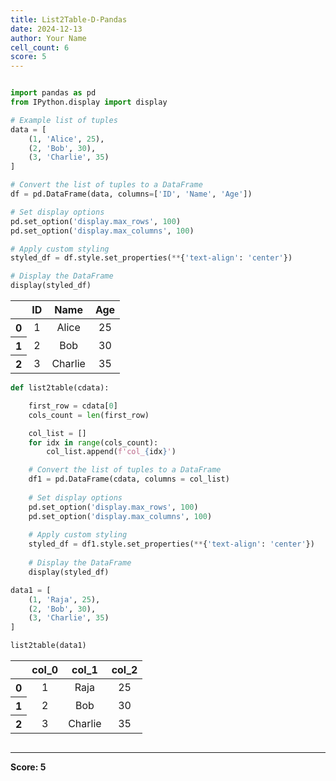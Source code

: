 ```yaml
---
title: List2Table-D-Pandas
date: 2024-12-13
author: Your Name
cell_count: 6
score: 5
---
```


```python

```


```python
import pandas as pd
from IPython.display import display

# Example list of tuples
data = [
    (1, 'Alice', 25),
    (2, 'Bob', 30),
    (3, 'Charlie', 35)
]

# Convert the list of tuples to a DataFrame
df = pd.DataFrame(data, columns=['ID', 'Name', 'Age'])

# Set display options
pd.set_option('display.max_rows', 100)
pd.set_option('display.max_columns', 100)

# Apply custom styling
styled_df = df.style.set_properties(**{'text-align': 'center'})

# Display the DataFrame
display(styled_df)
```


<style type="text/css">
#T_650ef_row0_col0, #T_650ef_row0_col1, #T_650ef_row0_col2, #T_650ef_row1_col0, #T_650ef_row1_col1, #T_650ef_row1_col2, #T_650ef_row2_col0, #T_650ef_row2_col1, #T_650ef_row2_col2 {
  text-align: center;
}
</style>
<table id="T_650ef">
  <thead>
    <tr>
      <th class="blank level0" >&nbsp;</th>
      <th id="T_650ef_level0_col0" class="col_heading level0 col0" >ID</th>
      <th id="T_650ef_level0_col1" class="col_heading level0 col1" >Name</th>
      <th id="T_650ef_level0_col2" class="col_heading level0 col2" >Age</th>
    </tr>
  </thead>
  <tbody>
    <tr>
      <th id="T_650ef_level0_row0" class="row_heading level0 row0" >0</th>
      <td id="T_650ef_row0_col0" class="data row0 col0" >1</td>
      <td id="T_650ef_row0_col1" class="data row0 col1" >Alice</td>
      <td id="T_650ef_row0_col2" class="data row0 col2" >25</td>
    </tr>
    <tr>
      <th id="T_650ef_level0_row1" class="row_heading level0 row1" >1</th>
      <td id="T_650ef_row1_col0" class="data row1 col0" >2</td>
      <td id="T_650ef_row1_col1" class="data row1 col1" >Bob</td>
      <td id="T_650ef_row1_col2" class="data row1 col2" >30</td>
    </tr>
    <tr>
      <th id="T_650ef_level0_row2" class="row_heading level0 row2" >2</th>
      <td id="T_650ef_row2_col0" class="data row2 col0" >3</td>
      <td id="T_650ef_row2_col1" class="data row2 col1" >Charlie</td>
      <td id="T_650ef_row2_col2" class="data row2 col2" >35</td>
    </tr>
  </tbody>
</table>




```python
def list2table(cdata):

    first_row = cdata[0]
    cols_count = len(first_row)

    col_list = []
    for idx in range(cols_count):
        col_list.append(f'col_{idx}')

    # Convert the list of tuples to a DataFrame
    df1 = pd.DataFrame(cdata, columns = col_list)
    
    # Set display options
    pd.set_option('display.max_rows', 100)
    pd.set_option('display.max_columns', 100)
    
    # Apply custom styling
    styled_df = df1.style.set_properties(**{'text-align': 'center'})
    
    # Display the DataFrame
    display(styled_df)
```


```python
data1 = [
    (1, 'Raja', 25),
    (2, 'Bob', 30),
    (3, 'Charlie', 35)
]
```


```python
list2table(data1)
```


<style type="text/css">
#T_04695_row0_col0, #T_04695_row0_col1, #T_04695_row0_col2, #T_04695_row1_col0, #T_04695_row1_col1, #T_04695_row1_col2, #T_04695_row2_col0, #T_04695_row2_col1, #T_04695_row2_col2 {
  text-align: center;
}
</style>
<table id="T_04695">
  <thead>
    <tr>
      <th class="blank level0" >&nbsp;</th>
      <th id="T_04695_level0_col0" class="col_heading level0 col0" >col_0</th>
      <th id="T_04695_level0_col1" class="col_heading level0 col1" >col_1</th>
      <th id="T_04695_level0_col2" class="col_heading level0 col2" >col_2</th>
    </tr>
  </thead>
  <tbody>
    <tr>
      <th id="T_04695_level0_row0" class="row_heading level0 row0" >0</th>
      <td id="T_04695_row0_col0" class="data row0 col0" >1</td>
      <td id="T_04695_row0_col1" class="data row0 col1" >Raja</td>
      <td id="T_04695_row0_col2" class="data row0 col2" >25</td>
    </tr>
    <tr>
      <th id="T_04695_level0_row1" class="row_heading level0 row1" >1</th>
      <td id="T_04695_row1_col0" class="data row1 col0" >2</td>
      <td id="T_04695_row1_col1" class="data row1 col1" >Bob</td>
      <td id="T_04695_row1_col2" class="data row1 col2" >30</td>
    </tr>
    <tr>
      <th id="T_04695_level0_row2" class="row_heading level0 row2" >2</th>
      <td id="T_04695_row2_col0" class="data row2 col0" >3</td>
      <td id="T_04695_row2_col1" class="data row2 col1" >Charlie</td>
      <td id="T_04695_row2_col2" class="data row2 col2" >35</td>
    </tr>
  </tbody>
</table>




```python

```


---
**Score: 5**